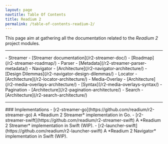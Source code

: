 ```yaml
---
layout: page
navtitle: Table Of Contents
title: Readium 2
permalink: /table-of-contents-readium-2/
---
```

This page aim at gathering all the documentation related to the *Readium 2* project modules.
<hr>
- Streamer
    - [Streamer documentation](/r2-streamer-doc/)
    - [Roadmap](/r2-streamer-roadmap/)
    - Parser
        - [Metadata](/r2-streamer-parser-metadata/)
- Navigator
    - [Architecture](/r2-navigator-architecture/)
    - [Design Dilemmas](/r2-navigator-design-dilemmas/)
- Locator
    - [Architecture](/r2-locator-architecture/)
- Media-Overlay
    - [Architecture](/r2-media-overlays-architecture/)
    - [Syntax](/r2-media-overlays-syntax/)
- Pagination
    - [Architecture](/r2-pagination-architecture/)
- Search
    - [Architecture](/r2-search-architecture/)
<hr>
### Implementations
- [r2-streamer-go](https://github.com/readium/r2-streamer-go) A *Readium 2 Streamer* implementation in Go.
- [r2-streamer-swift](https://github.com/readium/r2-streamer-swift) A *Readium 2 Streamer* implementation in Swift (WIP).
- [r2-launcher-swift](https://github.com/readium/r2-launcher-swift) A *Readium 2 Navigator* implementation in Swift (WIP).
